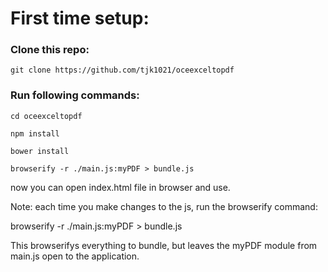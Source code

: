 # First time setup:

### Clone this repo:
```
git clone https://github.com/tjk1021/oceexceltopdf
```
### Run following commands:
```
cd oceexceltopdf
```
```
npm install
```
```
bower install
```
```
browserify -r ./main.js:myPDF > bundle.js
```
now you can open index.html file in browser and use.

Note: each time you make changes to the js, run the browserify command:

browserify -r ./main.js:myPDF > bundle.js

This browserifys everything to bundle, but leaves the myPDF module from main.js open to the application.
